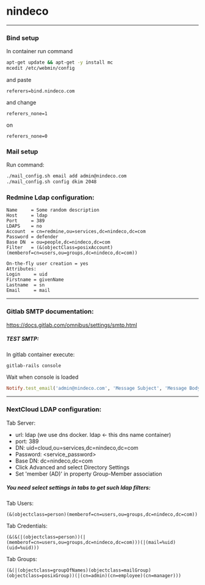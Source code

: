 # nindeco
---
### Bind setup
In container run command
```sh
apt-get update && apt-get -y install mc
mcedit /etc/webmin/config
```
and paste  
```
referers=bind.nindeco.com  
```
and change  
```
referers_none=1  
```
on  
 ```
 referers_none=0  
 ```

### Mail setup
Run command:
```sh
./mail_config.sh email add admin@nindeco.com
./mail_config.sh config dkim 2048
```

### Redmine Ldap configuration:

    Name     = Some random description
    Host     = ldap
    Port     = 389
    LDAPS    = no
    Account  = cn=redmine,ou=services,dc=nindeco,dc=com
    Password = defender
    Base DN  = ou=people,dc=nindeco,dc=com  
    Filter   = (&(objectClass=posixAccount)(memberof=cn=users,ou=groups,dc=nindeco,dc=com))

    On-the-fly user creation = yes
    Attributes:
    Login     = uid
    Firstname = givenName
    Lastname  = sn
    Email     = mail

---
### Gitlab SMTP documentation: 
https://docs.gitlab.com/omnibus/settings/smtp.html

##### TEST SMTP:  
In gitlab container execute:
```shell
gitlab-rails console
```
Wait when console is loaded
```rb
Notify.test_email('admin@nindeco.com', 'Message Subject', 'Message Body').deliver_now
```

---
### NextCloud LDAP configuration:
Tab Server:  
- url: ldap (we use dns docker. ldap <- this dns name container)   
- port: 389  
- DN: uid=cloud,ou=services,dc=nindeco,dc=com  
- Password: \<service_password\>  
- Base DN: dc=nindeco,dc=com
- Click Advanced and select Directory Settings
- Set 'member (AD)' in property Group-Member association

##### You need select settings in tabs to get such ldap filters:

Tab Users:
```ldif
(&(objectclass=person)(memberof=cn=users,ou=groups,dc=nindeco,dc=com))
```
Tab Credentials:
```ldif
(&(&(|(objectclass=person))(|(memberof=cn=users,ou=groups,dc=nindeco,dc=com)))(|(mail=%uid)(uid=%uid)))
```
Tab Groups:
```ldif
(&(|(objectclass=groupOfNames)(objectclass=mailGroup)(objectclass=posixGroup))(|(cn=admin)(cn=employee)(cn=manager)))
```
